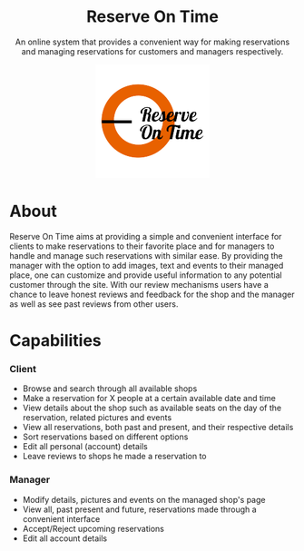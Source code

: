 <div align="center">
    <h1>Reserve On Time</h1>
    <p>An online system that provides a convenient way for making reservations and managing reservations for customers and managers respectively.</p>
    <a href="www.reserveontime.com"><img alt="Reserve On Time" src="/images/logo-tp.png"></a>
</div>

# About
Reserve On Time aims at providing a simple and convenient interface for clients to make reservations to their favorite place and for managers to handle and manage such reservations with similar ease. By providing the manager with the option to add images, text and events to their managed place, one can customize and provide useful information to any potential customer through the site. With our review mechanisms users have a chance to leave honest reviews and feedback for the shop and the manager as well as see past reviews from other users.

# Capabilities
### Client
- Browse and search through all available shops
- Make a reservation for X people at a certain available date and time
- View details about the shop such as available seats on the day of the reservation, related pictures and events
- View all reservations, both past and present, and their respective details
- Sort reservations based on different options
- Edit all personal (account) details
- Leave reviews to shops he made a reservation to

### Manager
- Modify details, pictures and events on the managed shop's page
- View all, past present and future, reservations made through a convenient interface
- Accept/Reject upcoming reservations
- Edit all account details

